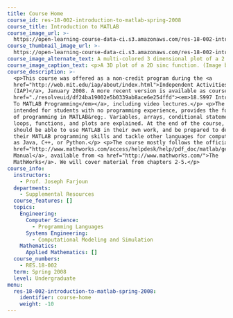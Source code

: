 ```yaml
---
title: Course Home
course_id: res-18-002-introduction-to-matlab-spring-2008
course_title: Introduction to MATLAB
course_image_url: >-
  https://open-learning-course-data-ci.s3.amazonaws.com/res-18-002-introduction-to-matlab-spring-2008/830547395aefdce81c5e4f16624d5c3b_res-18-002s08.jpg
course_thumbnail_image_url: >-
  https://open-learning-course-data-ci.s3.amazonaws.com/res-18-002-introduction-to-matlab-spring-2008/e961bbc20206a77085b91bc54baee908_res-18-002s08-th.jpg
course_image_alternate_text: A multi-colored 3 dimensional plot of a 2 dimensional sinc function.
course_image_caption_text: <p>A 3D plot of a 2D sinc function. (Image by MIT OpenCourseWare.)</p>
course_description: >-
  <p>This course was offered as a non-credit program during the <a
  href="http://web.mit.edu/iap/about/index.html">Independent Activities Period
  (IAP)</a>, January 2008. A more recent version is available as course <a
  href="./resolveuid/df24ba19002e5b0339ab8ace6e254ffd"><em>18.S997 Introduction
  To MATLAB Programming</em></a>, including video lectures.</p> <p>The course,
  intended for students with no programming experience, provides the foundations
  of programming in MATLAB&reg;. Variables, arrays, conditional statements,
  loops, functions, and plots are explained. At the end of the course, students
  should be able to use MATLAB in their own work, and be prepared to deepen
  their MATLAB programming skills and tackle other languages for computing, such
  as Java, C++, or Python.</p> <p>The course mostly follows the official <a
  href="http://www.mathworks.com/access/helpdesk/help/pdf_doc/matlab/getstart.pdf">MATLAB
  Manual</a>, available from <a href="http://www.mathworks.com/">The
  MathWorks</a>. We will cover material from chapters 2-5.</p>
course_info:
  instructors:
    - Prof. Joseph Farjoun
  departments:
    - Supplemental Resources
  course_features: []
  topics:
    Engineering:
      Computer Science:
        - Programming Languages
      Systems Engineering:
        - Computational Modeling and Simulation
    Mathematics:
      Applied Mathematics: []
  course_numbers:
    - RES.18-002
  term: Spring 2008
  level: Undergraduate
menu:
  res-18-002-introduction-to-matlab-spring-2008:
    identifier: course-home
    weight: -10
---
```

